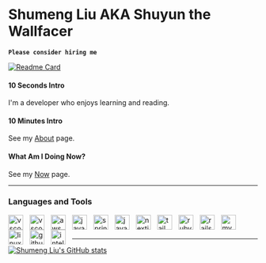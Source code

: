 # Shumeng Liu AKA Shuyun the Wallfacer

**`Please consider hiring me`**

<!-- https://github.com/anuraghazra/github-readme-stats -->

[![Readme Card](https://github-readme-stats.vercel.app/api/pin/?username=shumengliu&repo=blog&show_owner=true&theme=radical)](https://github.com/shumengliu/blog)

#### 10 Seconds Intro

I'm a developer who enjoys learning and reading.

#### 10 Minutes Intro

See my [About](https://www.shuyunthewf.com/about) page.

#### What Am I Doing Now?

See my [Now](https://www.shuyunthewf.com/now) page.

---

### Languages and Tools

<!-- https://github.com/codeSTACKr -->
<img align="left" width="30px" style="padding-right:10px;" src="https://cdn.jsdelivr.net/gh/devicons/devicon/icons/vscode/vscode-original.svg" alt="vscode"/>
<img align="left" width="30px" style="padding-right:10px;" src="https://cdn.jsdelivr.net/gh/devicons/devicon/icons/vim/vim-original.svg" alt="vscode"/>
<img align="left" width="30px" style="padding-right:10px;" src="https://cdn.jsdelivr.net/gh/devicons/devicon/icons/amazonwebservices/amazonwebservices-original.svg" alt="aws"/>
<img align="left" width="30px" style="padding-right:10px;" src="https://cdn.jsdelivr.net/gh/devicons/devicon/icons/java/java-original.svg" alt="java"/>
<img align="left" width="30px" style="padding-right:10px;" src="https://cdn.jsdelivr.net/gh/devicons/devicon/icons/spring/spring-original.svg" alt="spring"/>
<img align="left" width="30px" style="padding-right:10px;" src="https://cdn.jsdelivr.net/gh/devicons/devicon/icons/javascript/javascript-original.svg"alt="javascript"  />
<img align="left" width="30px" style="padding-right:10px;" src="https://cdn.jsdelivr.net/gh/devicons/devicon/icons/nextjs/nextjs-original.svg" alt="nextjs" />
<img align="left" width="30px" style="padding-right:10px;" src="https://cdn.jsdelivr.net/gh/devicons/devicon/icons/tailwindcss/tailwindcss-plain.svg" alt="tailwind" />
<img align="left" width="30px" style="padding-right:10px;" src="https://cdn.jsdelivr.net/gh/devicons/devicon/icons/ruby/ruby-original.svg" alt="ruby" />
<img align="left" width="30px" style="padding-right:10px;" src="https://cdn.jsdelivr.net/gh/devicons/devicon/icons/rails/rails-plain.svg" alt="rails" />
<img align="left" width="30px" style="padding-right:10px;" src="https://cdn.jsdelivr.net/gh/devicons/devicon/icons/mysql/mysql-original.svg" alt="mysql" />
<img align="left" width="30px" style="padding-right:10px;" src="https://cdn.jsdelivr.net/gh/devicons/devicon/icons/linux/linux-original.svg" alt="linux" />
<img align="left" width="30px" style="padding-right:10px;" src="https://cdn.jsdelivr.net/gh/devicons/devicon/icons/github/github-original.svg" alt="github" />
<img align="left" width="30px" style="padding-right:10px;" src="https://cdn.jsdelivr.net/gh/devicons/devicon/icons/intellij/intellij-original.svg" alt="intellij" />

<br/>
<br/>

---

[![Shumeng Liu's GitHub stats](https://github-readme-stats.vercel.app/api?username=shumengliu&show_icons=true&theme=radical)](https://github.com/anuraghazra/github-readme-stats)

